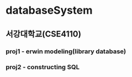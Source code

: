 # databaseSystem
## 서강대학교(CSE4110)
### proj1 - erwin modeling(library database)
### proj2 - constructing SQL
